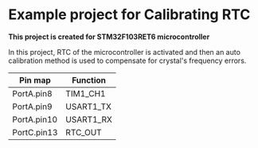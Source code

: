 <h1> Example project for Calibrating RTC </h1>
<b> This project is created for STM32F103RET6 microcontroller </b>

In this project, RTC of the microcontroller is activated and then an auto calibration method is used to compensate for crystal's frequency errors.

| Pin map     | Function    |
| ----------- | ----------- |
| PortA.pin8   | TIM1_CH1     |
| PortA.pin9   | USART1_TX    |
| PortA.pin10  | USART1_RX    |
| PortC.pin13  | RTC_OUT      |





